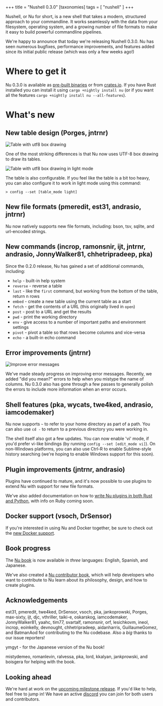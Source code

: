 +++
title = "Nushell 0.3.0"
[taxonomies]
tags = [ "nushell" ]
+++

Nushell, or Nu for short, is a new shell that takes a modern, structured approach to your commandline. It works seamlessly with the data from your filesystem, operating system, and a growing number of file formats to make it easy to build powerful commandline pipelines.

We're happy to announce that today we're releasing Nushell 0.3.0. Nu has seen numerous bugfixes, performance improvements, and features added since its initial public release (which was only a few weeks ago!)

# Where to get it

Nu 0.3.0 is available as [pre-built binaries](https://github.com/nushell/nushell/releases/tag/0.3.0) or from [crates.io](https://crates.io/crates/nu). If you have Rust installed you can install it using `cargo +nightly install nu` (or if you want all the features `cargo +nightly install nu --all-features`).

# What's new

## New table design (Porges, jntrnr)

![Table with utf8 box drawing](https://www.jntrnr.com/images/utf8_table.png)

One of the most striking differences is that Nu now uses UTF-8 box drawing to draw its tables. 

![Table with utf8 box drawing in light mode](https://www.jntrnr.com/images/utf8_light_table.png)

The table is also configurable. If you feel like the table is a bit too heavy, you can also configure it to work in light mode using this command:

```
> config --set [table_mode light]
```

## New file formats (pmeredit, est31, andrasio, jntrnr)

Nu now natively supports new file formats, including: bson, tsv, sqlite, and url-encoded strings.

## New commands (incrop, ramonsnir, ijt, jntrnr, andrasio, JonnyWalker81, chhetripradeep, pka)

Since the 0.2.0 release, Nu has gained a set of additional commands, including:
* `help` - built-in help system
* `reverse` - reverse a table
* `last` - like the `first` command, but working from the bottom of the table, return n rows
* `embed` - create a new table using the current table as a start
* `fetch` - get the contents of a URL (this originally lived in `open`)
* `post` - post to a URL and get the results
* `pwd` - print the working directory
* `env` - give access to a number of important paths and environment settings
* `pivot` - pivot a table so that rows become columns and vice-versa
* `echo` - a built-in echo command

## Error improvements (jntrnr)

![Improve error messages](https://www.jntrnr.com/images/did_you_mean.png)

We've made steady progress on improving error messages. Recently, we added "did you mean?" errors to help when you mistype the name of columns. Nu 0.3.0 also has gone through a few passes to generally polish the errors to include more information when an error occurs.

## Shell features (pka, wycats, twe4ked, andrasio, iamcodemaker)

Nu now supports `~` to refer to your home directory as part of a path.  You can also use `cd -` to return to a previous directory you were working in.  

The shell itself also got a few updates. You can now enable 'vi' mode, if you'd prefer vi-like bindings (by running `config --set [edit_mode vi]`). On non-Windows platforms, you can also use Ctrl-R to enable Sublime-style history searching (we're hoping to enable Windows support for this soon).

## Plugin improvements (jntrnr, andrasio)

Plugins have continued to mature, and it's now possible to use plugins to extend Nu with support for new file formats.

We've also added documentation on how to [write Nu plugins in both Rust and Python](https://github.com/nushell/contributor-book/blob/master/en/plugins.md), with info on Ruby coming soon.

## Docker support (vsoch, DrSensor)

If you're interested in using Nu and Docker together, be sure to check out the [new Docker support](https://github.com/nushell/nushell/blob/master/docs/docker.md).

## Book progress

The [Nu book](http://book.nushell.sh) is now available in *three* languages: English, Spanish, and Japanese.

We've also created a [Nu contributor book](https://github.com/nushell/contributor-book/blob/master/en/README.md), which will help developers who want to contribute to Nu learn about its philosophy, design, and how to create plugins.

## Acknowledgements

est31, pmeredit, twe4ked, DrSensor, vsoch, pka, jankoprowski, Porges, max-sixty, ijt, djc, vthriller, taiki-e, oskarskog, iamcodemaker, JonnyWalker81, yaahc, tim77, svartalf, ramonsnir, orf, lesichkovm, ineol, incrop, eoinkelly, devnought, chhetripradeep, aidanharris, GuillaumeGomez, and BatmanAod for contributing to the Nu codebase. Also a *big* thanks to our issue reporters!

ymgyt - for the Japanese version of the Nu book!

mistydemeo, romanlevin, ralvessa, pka, lord, kkalyan, jankprowski, and boisgera for helping with the book.

## Looking ahead

We're hard at work on the [upcoming milestone release](https://github.com/nushell/nushell/issues/261). If you'd like to help, feel free to jump in! We have an active [discord](https://discord.gg/NtAbbGn) you can join for both users and contributors. 
